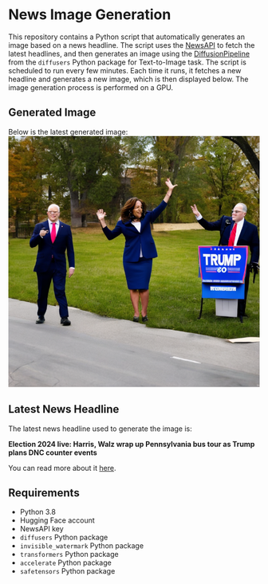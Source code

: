 # News Image Generation
This repository contains a Python script that automatically generates an image based on a news headline. The script uses the [NewsAPI](https://newsapi.org/) to fetch the latest headlines, and then generates an image using the [DiffusionPipeline](https://github.com/huggingface/diffusers) from the `diffusers` Python package for Text-to-Image task.
The script is scheduled to run every few minutes. Each time it runs, it fetches a new headline and generates a new image, which is then displayed below. The image generation process is performed on a GPU.

## Generated Image
Below is the latest generated image:
![Generated Image](image.png)

## Latest News Headline
The latest news headline used to generate the image is:

**Election 2024 live: Harris, Walz wrap up Pennsylvania bus tour as Trump plans DNC counter events**

You can read more about it [here](https://news.google.com/rss/articles/CBMiuwFBVV95cUxPYWJ5Z2FpcW91R0lQOS1EQ0VjQkY1OFd3c051LUZuYUl3d3JPamxneWRFTEw3NFgySC04d3ZOVGcxT1BqUGVqUlJmdzNCeExFQldvWTZRakxqazZNb2k4M2ROR0JwaklTNFkzTUIxZGNPMkx0cXdSanF0b2RraEk5b05OaTJMN2haQTYzSnlvQUdvVzlFdXliWG0tTERibzgtNGNVUjdXRmlRN2YtenR2eFFxYjFJU1MtV0JB?oc=5).

## Requirements
- Python 3.8
- Hugging Face account
- NewsAPI key
- `diffusers` Python package
- `invisible_watermark` Python package
- `transformers` Python package
- `accelerate` Python package
- `safetensors` Python package
